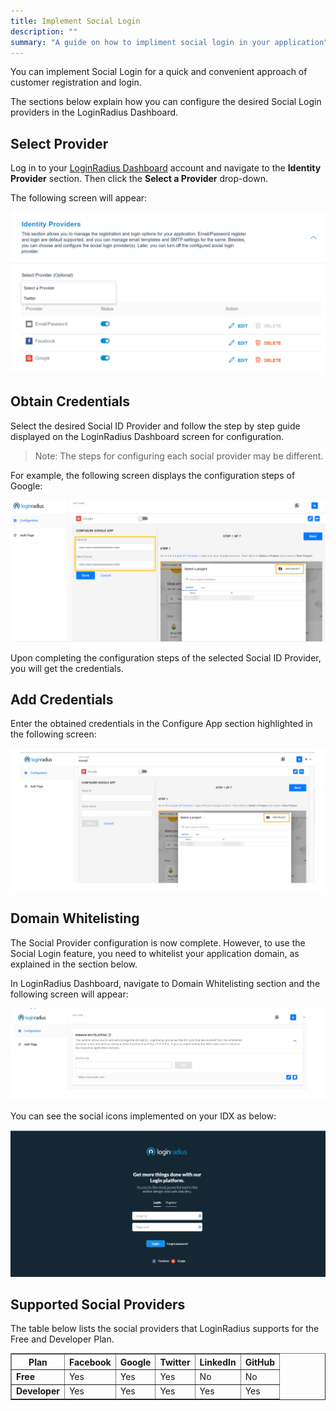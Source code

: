 ```yaml
---
title: Implement Social Login
description: ""
summary: "A guide on how to impliment social login in your application"
---
```


You can implement Social Login for a quick and convenient approach of customer registration and login.

The sections below explain how you can configure the desired Social Login providers in the LoginRadius Dashboard.


## Select Provider

Log in to your [LoginRadius Dashboard](https://dashboard.loginradius.com/dashboard) account and navigate to the **Identity Provider** section. Then click the **Select a Provider** drop-down.

The following screen will appear:

<div style="text-align:center">
  <img src="../assets/select_provider.png" alt="select-provider" />
</div>

## Obtain Credentials

Select the desired Social ID Provider and follow the step by step guide displayed on the LoginRadius Dashboard screen for configuration.

> Note: The steps for configuring each social provider may be different.

For example, the following screen displays the configuration steps of Google:

<div style="text-align:center">
  <img src="../assets/dev_console_google.png" alt="google-developer-console" />
</div>

Upon completing the configuration steps of the selected Social ID Provider, you will get the credentials.

## Add Credentials

Enter the obtained credentials in the Configure App section highlighted in the following screen:

<div style="text-align:center">
  <img src="../assets/social_configure.png" alt="Configure social login" />
</div>

## Domain Whitelisting

The Social Provider configuration is now complete. However, to use the Social Login feature, you need to whitelist your application domain, as explained in the section below.

In LoginRadius Dashboard, navigate to Domain Whitelisting section and the following screen will appear:


<div style="text-align:center">
  <img src="../assets/domain_whitelist.png" alt="Whitlist the domain" />
</div>

 You can see the social icons implemented on your IDX as below:

<div style="text-align:center">
  <img src="../assets/social_login_idx.png" alt="Whitlist the domain" />
</div>

## Supported Social Providers

The table below lists the social providers that LoginRadius supports for the Free and Developer Plan. 

<table border="1">
 <tr> 
   <th><strong> Plan </strong></th> 
   <th><strong> Facebook </strong></th> 
   <th><strong> Google </strong></th>   
   <th><strong> Twitter </strong></th> 
   <th><strong> LinkedIn </strong></th> 
   <th><strong> GitHub </strong></th>   
  </tr>
 <tr> 
   <td> <strong>Free</strong> </td> 
   <td> Yes </td> 
   <td> Yes </td>   
   <td> Yes </td> 
   <td> No </td> 
   <td> No </td>   
  </tr>
 <tr> 
   <td> <strong>Developer <strong> </td> 
   <td> Yes </td> 
   <td> Yes </td>   
   <td> Yes </td> 
   <td> Yes </td> 
   <td> Yes </td>   
  </tr>
</table>

